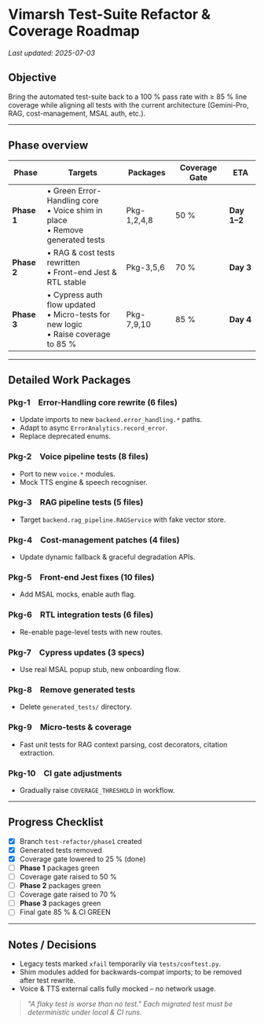 # Vimarsh Test-Suite Refactor & Coverage Roadmap

_Last updated: 2025-07-03_

## Objective
Bring the automated test-suite back to a 100 % pass rate with ≥ 85 % line coverage while aligning all tests with the current architecture (Gemini-Pro, RAG, cost-management, MSAL auth, etc.).

---

## Phase overview
| Phase | Targets | Packages | Coverage Gate | ETA |
|-------|---------|----------|---------------|-----|
| **Phase 1** | • Green Error-Handling core  <br>• Voice shim in place  <br>• Remove generated tests | Pkg-1,2,4,8 | 50 % | **Day 1–2** |
| **Phase 2** | • RAG & cost tests rewritten  <br>• Front-end Jest & RTL stable | Pkg-3,5,6 | 70 % | **Day 3** |
| **Phase 3** | • Cypress auth flow updated  <br>• Micro-tests for new logic  <br>• Raise coverage to 85 % | Pkg-7,9,10 | 85 % | **Day 4** |

---

## Detailed Work Packages

### Pkg-1 Error-Handling core rewrite  (6 files)
* Update imports to new `backend.error_handling.*` paths.
* Adapt to async `ErrorAnalytics.record_error`.
* Replace deprecated enums.

### Pkg-2 Voice pipeline tests  (8 files)
* Port to new `voice.*` modules.
* Mock TTS engine & speech recogniser.

### Pkg-3 RAG pipeline tests  (5 files)
* Target `backend.rag_pipeline.RAGService` with fake vector store.

### Pkg-4 Cost-management patches  (4 files)
* Update dynamic fallback & graceful degradation APIs.

### Pkg-5 Front-end Jest fixes  (10 files)
* Add MSAL mocks, enable auth flag.

### Pkg-6 RTL integration tests  (6 files)
* Re-enable page-level tests with new routes.

### Pkg-7 Cypress updates  (3 specs)
* Use real MSAL popup stub, new onboarding flow.

### Pkg-8 Remove generated tests
* Delete `generated_tests/` directory.

### Pkg-9 Micro-tests & coverage
* Fast unit tests for RAG context parsing, cost decorators, citation extraction.

### Pkg-10 CI gate adjustments
* Gradually raise `COVERAGE_THRESHOLD` in workflow.

---

## Progress Checklist
- [x] Branch `test-refactor/phase1` created
- [x] Generated tests removed
- [x] Coverage gate lowered to 25 % (done)
- [ ] **Phase 1** packages green
- [ ] Coverage gate raised to 50 %
- [ ] **Phase 2** packages green
- [ ] Coverage gate raised to 70 %
- [ ] **Phase 3** packages green
- [ ] Final gate 85 % & CI GREEN

---

## Notes / Decisions
* Legacy tests marked `xfail` temporarily via `tests/conftest.py`.
* Shim modules added for backwards-compat imports; to be removed after test rewrite.
* Voice & TTS external calls fully mocked – no network usage.

> _"A flaky test is worse than no test."  Each migrated test must be deterministic under local & CI runs._ 
